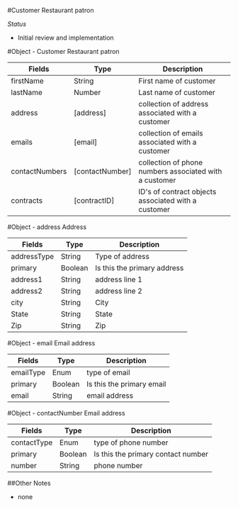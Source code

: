 #Customer
Restaurant patron

*Status*
 - Initial review and implementation



#Object - Customer
Restaurant patron

| Fields        | Type           | Description
| ------------- | -------        | ------------|
| firstName     | String         | First name of customer |
| lastName      | Number         | Last name of customer |
| address       | [address]      | collection of address associated with a customer |
| emails        | [email]        | collection of emails associated with a customer |
| contactNumbers| [contactNumber]| collection of phone numbers associated with a customer |
| contracts     | [contractID]   | ID's of contract objects associated with a customer |

#Object - address
Address

| Fields        | Type           | Description
| ------------- | -------        | ------------|
| addressType   | String         | Type of address |
| primary       | Boolean        | Is this the primary address |
| address1      | String         | address line 1 |
| address2      | String         | address line 2 |
| city          | String         | City |
| State         | String         | State |
| Zip           | String         | Zip |

#Object - email
Email address

| Fields        | Type           | Description
| ------------- | -------        | ------------|
| emailType     | Enum           | type of email |
| primary       | Boolean        | Is this the primary email |
| email         | String         | email address |

#Object - contactNumber
Email address

| Fields        | Type           | Description
| ------------- | -------        | ------------|
| contactType   | Enum           | type of phone number |
| primary       | Boolean        | Is this the primary contact number |
| number        | String         | phone number |

##Other Notes
 - none
  



